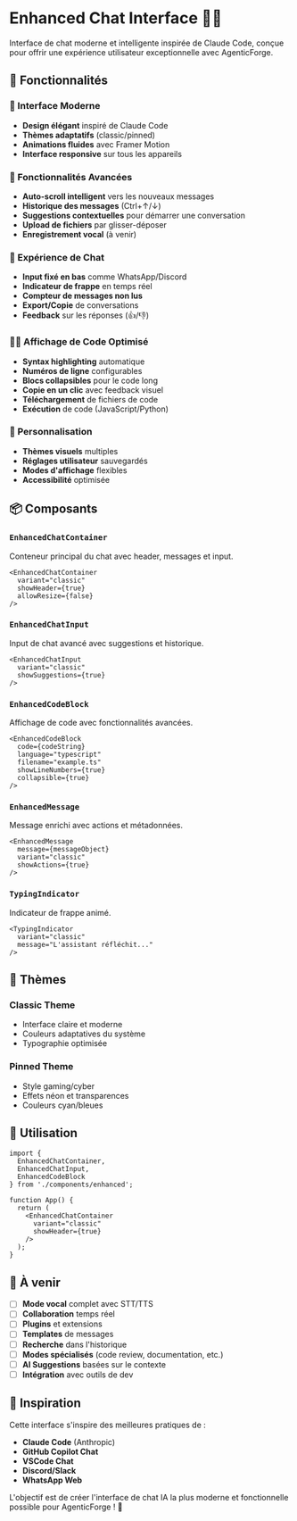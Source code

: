 # Enhanced Chat Interface 💬✨

Interface de chat moderne et intelligente inspirée de Claude Code, conçue pour offrir une expérience utilisateur exceptionnelle avec AgenticForge.

## 🌟 Fonctionnalités

### 🎯 Interface Moderne
- **Design élégant** inspiré de Claude Code
- **Thèmes adaptatifs** (classic/pinned)
- **Animations fluides** avec Framer Motion
- **Interface responsive** sur tous les appareils

### 🚀 Fonctionnalités Avancées
- **Auto-scroll intelligent** vers les nouveaux messages
- **Historique des messages** (Ctrl+↑/↓)
- **Suggestions contextuelles** pour démarrer une conversation
- **Upload de fichiers** par glisser-déposer
- **Enregistrement vocal** (à venir)

### 💬 Expérience de Chat
- **Input fixé en bas** comme WhatsApp/Discord
- **Indicateur de frappe** en temps réel
- **Compteur de messages non lus**
- **Export/Copie** de conversations
- **Feedback** sur les réponses (👍/👎)

### 👨‍💻 Affichage de Code Optimisé
- **Syntax highlighting** automatique
- **Numéros de ligne** configurables
- **Blocs collapsibles** pour le code long
- **Copie en un clic** avec feedback visuel
- **Téléchargement** de fichiers de code
- **Exécution** de code (JavaScript/Python)

### 🔧 Personnalisation
- **Thèmes visuels** multiples
- **Réglages utilisateur** sauvegardés
- **Modes d'affichage** flexibles
- **Accessibilité** optimisée

## 📦 Composants

### `EnhancedChatContainer`
Conteneur principal du chat avec header, messages et input.

```tsx
<EnhancedChatContainer 
  variant="classic" 
  showHeader={true}
  allowResize={false}
/>
```

### `EnhancedChatInput`
Input de chat avancé avec suggestions et historique.

```tsx
<EnhancedChatInput 
  variant="classic"
  showSuggestions={true}
/>
```

### `EnhancedCodeBlock`
Affichage de code avec fonctionnalités avancées.

```tsx
<EnhancedCodeBlock 
  code={codeString}
  language="typescript"
  filename="example.ts"
  showLineNumbers={true}
  collapsible={true}
/>
```

### `EnhancedMessage`
Message enrichi avec actions et métadonnées.

```tsx
<EnhancedMessage 
  message={messageObject}
  variant="classic"
  showActions={true}
/>
```

### `TypingIndicator`
Indicateur de frappe animé.

```tsx
<TypingIndicator 
  variant="classic"
  message="L'assistant réfléchit..."
/>
```

## 🎨 Thèmes

### Classic Theme
- Interface claire et moderne
- Couleurs adaptatives du système
- Typographie optimisée

### Pinned Theme
- Style gaming/cyber
- Effets néon et transparences
- Couleurs cyan/bleues

## 🚦 Utilisation

```tsx
import { 
  EnhancedChatContainer,
  EnhancedChatInput,
  EnhancedCodeBlock 
} from './components/enhanced';

function App() {
  return (
    <EnhancedChatContainer 
      variant="classic"
      showHeader={true}
    />
  );
}
```

## 🔮 À venir

- [ ] **Mode vocal** complet avec STT/TTS
- [ ] **Collaboration** temps réel
- [ ] **Plugins** et extensions
- [ ] **Templates** de messages
- [ ] **Recherche** dans l'historique
- [ ] **Modes spécialisés** (code review, documentation, etc.)
- [ ] **AI Suggestions** basées sur le contexte
- [ ] **Intégration** avec outils de dev

## 🎯 Inspiration

Cette interface s'inspire des meilleures pratiques de :
- **Claude Code** (Anthropic)
- **GitHub Copilot Chat**
- **VSCode Chat**
- **Discord/Slack**
- **WhatsApp Web**

L'objectif est de créer l'interface de chat IA la plus moderne et fonctionnelle possible pour AgenticForge ! 🚀